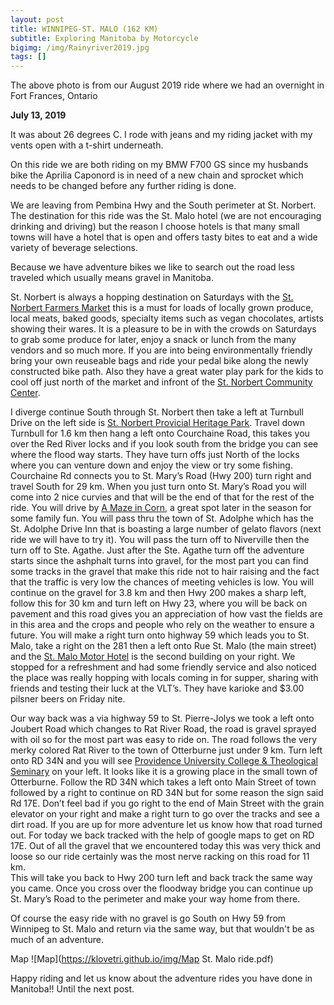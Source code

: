 ```yaml
---
layout: post
title: WINNIPEG-ST. MALO (162 KM)
subtitle: Exploring Manitoba by Motorcycle
bigimg: /img/Rainyriver2019.jpg
tags: []
---
```

The above photo is from our August 2019 ride where we had an overnight in Fort Frances, Ontario

**July 13, 2019**

It was about 26 degrees C.
I rode with jeans and my riding jacket with my vents open with a t-shirt underneath.

On this ride we are both riding on my BMW F700 GS since my husbands bike the Aprilia Caponord is in need of a new chain and sprocket which needs to be changed before any further riding is done.

We are leaving from Pembina Hwy and the South perimeter at St. Norbert. The destination for this ride was the St. Malo hotel
(we are not encouraging drinking and driving) but the reason I choose hotels is that many small towns will have a hotel that
is open and offers tasty bites to eat and a wide variety of beverage selections.

Because we have adventure bikes we like to search out the road less traveled which usually means gravel in Manitoba.

St. Norbert is always a hopping destination on Saturdays with the [St. Norbert Farmers Market](https://stnorbertfarmersmarket.ca/)
this is a must for loads of locally grown produce, local meats, baked goods, specialty items such as vegan chocolates, artists
showing their wares. It is a pleasure to be in with the crowds on Saturdays to grab some produce for later, enjoy a snack 
or lunch from the many vendors and so much more. If you are into being environmentally friendly bring your own reuseable bags
and ride your pedal bike along the newly constructed bike path. Also they have a great water play park for the kids to cool 
off just north of the market and infront of the [St. Norbert Community Center](https://www.stnorbertcc.ca/).  

I diverge continue South through St. Norbert then take a left at Turnbull Drive on the left side is [St. Norbert Provicial Heritage
Park](http://tourismeriel.com/en/what-to-do/festivals-events/st-norbert-provincial-heritage-park). Travel down Turnbull for 
1.6 km then hang a left onto Courchaine Road, this takes you over the Red River locks and if you look south from the bridge 
you can see where the flood way starts. They have turn offs just North of the locks where you can venture down and enjoy the 
view or try some fishing. 
Courchaine Rd connects you to St. Mary’s Road (Hwy 200) turn right and travel South for 29 km. When you just turn onto 
St. Mary’s Road you will come into 2 nice curvies and that will be the end of that for the rest of the ride. 
You will drive by  [A Maze in Corn](https://www.cornmaze.ca/), a great spot later in the season for some family fun. 
You will pass thru the town of St. Adolphe which has the St. Adolphe Drive Inn that is boasting a large number of gelato flavors 
(next ride we will have to try it). You will pass the turn off to Niverville then the turn off to Ste. Agathe. 
Just after the Ste. Agathe turn off the adventure starts since the ashphalt turns into gravel, for the most part you can find 
some tracks in the gravel that make this ride not to hair raising and the fact that the traffic is very low the chances of 
meeting vehicles is low. 
You will continue on the gravel for 3.8 km and then Hwy 200 makes a sharp left, follow this for 30 km and turn left on Hwy 
23, where you will be back on pavement and this road gives you an appreciation of how vast the fields are in this area 
and the crops and people who rely on the weather to ensure a future. 
You will make a right turn onto highway 59 which leads you to St. Malo, take a right on the 281 then a left onto 
Rue St. Malo (the main street) and the [St. Malo Motor Hotel](https://www.travelmanitoba.com/listings/st-malo-motor-hotel/3459/) 
is the second building on your right. We stopped for a refreshment and had some friendly service and also noticed the place was
really hopping with locals coming in for supper, sharing with friends and testing their luck at the VLT’s. 
They have karioke and $3.00 pilsner beers on Friday nite.

Our way back was a via highway 59 to St. Pierre-Jolys we took a left onto Joubert Road which changes to Rat River Road, 
the road is gravel sprayed with oil so for the most part was easy to ride on. The road follows the very merky colored Rat River 
to the town of Otterburne just under 9 km. Turn left onto RD 34N and you will see [Providence University College &
Theological Seminary](https://www.prov.ca/) on your left. It looks like it is a growing place in the small town of Otterburne. 
Follow the RD 34N which takes a left onto Main Street of town followed by a right to continue on RD 34N but for some reason 
the sign said Rd 17E. Don’t feel bad if you go right to the end of Main Street with the grain elevator on your right and make 
a right turn to go over the tracks and see a dirt road. If you are up for more adventure let us know how that road turned out. 
For today we back tracked with the help of google maps to get on RD 17E. Out of all the gravel that we encountered today this 
was very thick and loose so our ride certainly was the most nerve racking on this road for 11 km.  
This will take you back to Hwy 200 turn left and back track the same way you came. 
Once you cross over the floodway bridge you can continue up St. Mary’s Road to the perimeter and make your way home from there.

Of course the easy ride with no gravel is go South on Hwy 59 from Winnipeg to St. Malo and return via the same way, but that 
wouldn't be as much of an adventure.

Map ![Map](https://klovetri.github.io/img/Map St. Malo ride.pdf)

Happy riding and let us know about the adventure rides you have done in Manitoba!!
Until the next post.


